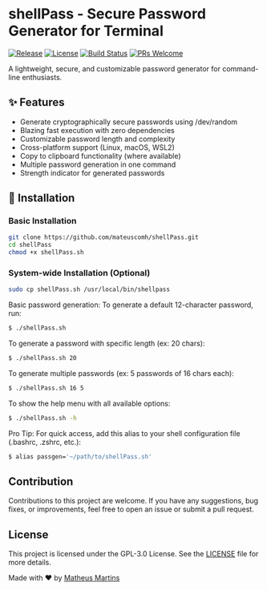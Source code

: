# shellPass - Secure Password Generator for Terminal

[![Release](https://img.shields.io/badge/version-4.1.1-blue)](https://github.com/mateuscomh/shellPass/releases/latest)
[![License](https://img.shields.io/badge/license-GPL--3.0-orange)](https://github.com/mateuscomh/shellPass/blob/main/LICENSE)
[![Build Status](https://github.com/mateuscomh/shellPass/actions/workflows/super-linter.yml/badge.svg)](https://github.com/mateuscomh/shellPass/actions/workflows/super-linter.yml)
[![PRs Welcome](https://img.shields.io/badge/PRs-welcome-brightgreen.svg)](https://github.com/mateuscomh/shellPass/pulls)

A lightweight, secure, and customizable password generator for command-line enthusiasts.

## ✨ Features

- Generate cryptographically secure passwords using /dev/random
- Blazing fast execution with zero dependencies
- Customizable password length and complexity
- Cross-platform support (Linux, macOS, WSL2)
- Copy to clipboard functionality (where available)
- Multiple password generation in one command
- Strength indicator for generated passwords

## 🚀 Installation

### Basic Installation
```bash
git clone https://github.com/mateuscomh/shellPass.git
cd shellPass
chmod +x shellPass.sh
```
### System-wide Installation (Optional)
```bash
sudo cp shellPass.sh /usr/local/bin/shellpass
```
Basic password generation:
    To generate a default 12-character password, run:
```bash
$ ./shellPass.sh
```

To generate a password with specific length (ex: 20 chars):
```bash
$ ./shellPass.sh 20
```
To generate multiple passwords (ex: 5 passwords of 16 chars each):
```bash
$ ./shellPass.sh 16 5
```
To show the help menu with all available options:
```bash
$ ./shellPass.sh -h
```

Pro Tip:
For quick access, add this alias to your shell configuration file (.bashrc, .zshrc, etc.):
```bash
$ alias passgen='~/path/to/shellPass.sh'
```

## Contribution
Contributions to this project are welcome. If you have any suggestions, bug fixes, or improvements, feel free to open an issue or submit a pull request.

## License
This project is licensed under the GPL-3.0 License. See the [LICENSE](https://github.com/mateuscomh/shellPass/blob/main/LICENSE) file for more details.

Made with ❤️ by [Matheus Martins](https://www.linkedin.com/in/matheushsmartins)
